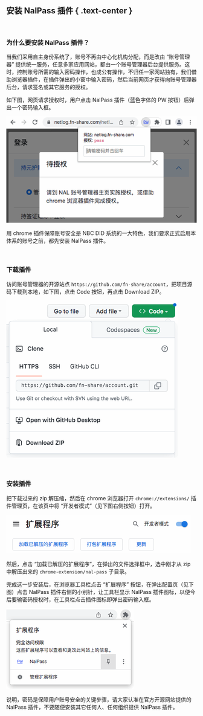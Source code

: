 安装 NalPass 插件 { .text-center }
---------------

&nbsp;

### 为什么要安装 NalPass 插件？

当我们采用自主身份系统了，账号不再由中心化机构分配，而是改由 “账号管理器” 提供统一服务，任意多家应用网站，都由一个账号管理器后台提供服务。这时，控制账号所需的输入密码操作，也成公有操作，不归任一家网站独有，我们借助浏览器插件，在插件弹出的小窗中输入密码，然后当前网页才获得向账号管理器后台，请求签名或其它服务的授权。

如下图，网页请求授权时，用户点击 NalPass 插件（蓝色字体的 PW 按钮）后弹出一个密码输入框。

![NalPass 插件](res/nalpass.gif)

用 chrome 插件保障账号安全是 NBC DID 系统的一大特色，我们要求正式启用本体系的账号之前，都先安装 NalPass 插件。

&nbsp;

### 下载插件

访问账号管理器的开源站点 `https://github.com/fn-share/account`，把项目源码下载到本地，如下图，点击 Code 按钮，再点击 Download ZIP。

![下载插件](res/down_nalpass.gif)

&nbsp;

### 安装插件

把下载过来的 zip 解压缩，然后在 chrome 浏览器打开 `chrome://extensions/` 插件管理页，在该页中将 “开发者模式”（见下图右侧按钮）打开。

![安装插件](res/chrome_ext.gif)

然后，点击 “加载已解压的扩展程序”，在弹出的文件选择框中，选中刚才从 zip 中解压出来的 `chrome-extension/nal-pass` 子目录。

完成这一步安装后，在浏览器工具栏点击 “扩展程序” 按钮，在弹出配置页（见下图）点击 NalPass 插件右侧的小别针，让工具栏显示 NalPass 插件图标，以便今后要输密码授权时，在工具栏点击插件图标即弹出密码输入框。

![将插件固定到工具栏](res/fix_plugin.gif)

说明，密码是保障用户账号安全的关键步骤，请大家认准在官方开源网站提供的 NalPass 插件，不要随便安装其它任何人、任何组织提供 NalPass 插件。
